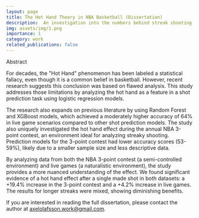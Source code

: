 ```yaml
---
layout: page
title: The Hot Hand Theory in NBA Basketball (Dissertation)
description:  An investigation into the numbers behind streak shooting in live NBA games and 3-point shooting contests.
img: assets/img/1.png
importance: 1
category: work
related_publications: false
---
```


Abstract

For decades, the "Hot Hand" phenomenon has been labeled a statistical fallacy, even though it is a common belief in basketball. However, recent research suggests this conclusion was based on flawed analysis. This study addresses those limitations by analyzing the hot hand as a feature in a shot prediction task using logistic regression models.

The research also expands on previous literature by using Random Forest and XGBoost models, which achieved a moderately higher accuracy of 64% in live game scenarios compared to other shot prediction models. The study also uniquely investigated the hot hand effect during the annual NBA 3-point contest, an environment ideal for analyzing streaky shooting. Prediction models for the 3-point contest had lower accuracy scores (53-59%), likely due to a smaller sample size and less descriptive data.

By analyzing data from both the NBA 3-point contest (a semi-controlled environment) and live games (a naturalistic environment), the study provides a more nuanced understanding of the effect. We found significant evidence of a hot hand effect after a single made shot in both datasets: a +19.4% increase in the 3-point contest and a +4.2% increase in live games. The results for longer streaks were mixed, showing diminishing benefits.



If you are interested in reading the full dissertation, please contact the author at axelolafsson.work@gmail.com.

